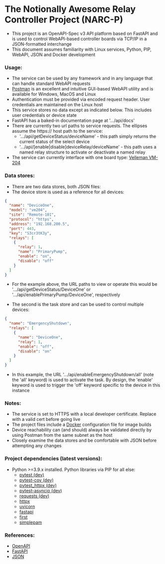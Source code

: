 # The Notionally Awesome Relay Controller Project (NARC-P)
- This project is an OpenAPI-Spec v3 API platform based on FastAPI and is used to control WebAPI-based controller boards via TCP/IP in a JSON-formatted interchange
- This document assumes familiarity with Linux services, Python, PIP, WebAPI, JSON and Docker development

### Usage:
- The service can be used by any framework and in any language that can handle standard WebAPI requests
- [Postman](https://www.postman.com) is an excellent and intuitive GUI-based WebAPI utility and is available for Windows, MacOS and Linux
- Authentication must be provided via encoded request header. User credentials are maintained on the Linux host
- This service stores no data except as indicated below. This includes user credentials or device state
- FastAPI has a baked-in documentation page at '.../api/docs'
- There are currently two url paths to service requests. The ellipses assume the https:// host path to the service:
  - '.../api/getDeviceStatus/deviceName' - this path simply returns the current status of the select device
  - '.../api/[enable|disable]deviceRelay/deviceName' - this path uses a named relay structure to activate or deactivate a named relay
- The service can currently interface with one board type: [Velleman VM-204](https://www.velleman.eu/products/view/?id=420454)

### Data stores:
- There are two data stores, both JSON files:
- The device store is used as a reference for all devices:
```JSON
{
  "name": "DeviceOne",
  "model": "vm204",
  "site": "Remote-101",
  "protocol": "https",
  "address": "192.168.200.5",
  "port": 443,
  "key": "S3cr3tK3y",
  "relays": [
    {
      "relay": 1,
      "name": "PrimaryPump",
      "enable": "on",
      "disable": "off"
    }
  ]
}
```

- For the example above, the URL paths to view or operate this would be '.../api/getDeviceStatus/DeviceOne' or '.../api/enablePrimaryPump/DeviceOne', respectively

- The second is the task store and can be used to control multiple devices:
```JSON
{
  "name": "EmergencyShutdown",
  "relays": [
    {
      "name": "DeviceOne",
      "relay": 1,
      "enable": "off",
      "disable": "on"
    }
  ]
}
```
- In this example, the URL '.../api/enableEmergencyShutdown/all' (note the 'all' keyword) is used to activate the task. By design, the 'enable' keyword is used to trigger the 'off' keyword specific to the device in this instance

### Notes:
- The service is set to HTTPS with a local developer certificate. Replace with a valid cert before going live
- The project files include a [Docker](https://www.docker.com/) configuration file for image builds
- Device reachability can (and should) always be validated directly by using Postman from the same subnet as the host
- Closely examine the data stores and be comfortable with JSON before attempting any changes

### Project dependencies (latest versions):
- Python >=3.9.x installed. Python libraries via PIP for all else:
  - [pytest (dev)](https://github.com/pytest-dev/pytest)
  - [pytest-cov (dev)](https://github.com/pytest-dev/pytest-cov)
  - [pytest_httpx (dev)](https://github.com/Colin-b/pytest_httpx)
  - [pytest-asyncio (dev)](https://github.com/pytest-dev/pytest-asyncio)
  - [requests (dev)](https://github.com/psf/requests)
  - [httpx](https://github.com/encode/httpx/)
  - [uvicorn](https://github.com/encode/uvicorn)
  - [fastapi](https://github.com/tiangolo/fastapi)
  - [first](https://pypi.org/project/first/)
  - [simplepam](https://github.com/leonnnn/python3-simplepam)

### References:
- [OpenAPI](https://github.com/OAI/OpenAPI-Specification)
- [FastAPI](https://fastapi.tiangolo.com)
- [JSON](https://json-schema.org/)